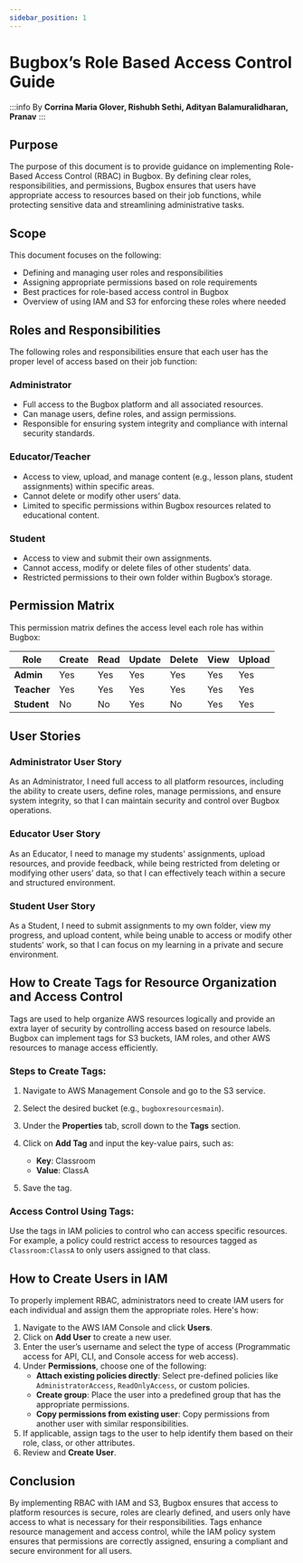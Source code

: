```yaml
---
sidebar_position: 1
---
```

# Bugbox’s Role Based Access Control Guide

:::info
By **Corrina Maria Glover, Rishubh Sethi, Adityan Balamuralidharan, Pranav**
:::

## Purpose

The purpose of this document is to provide guidance on implementing Role-Based Access Control (RBAC) in Bugbox. By defining clear roles, responsibilities, and permissions, Bugbox ensures that users have appropriate access to resources based on their job functions, while protecting sensitive data and streamlining administrative tasks.

## Scope

This document focuses on the following:

- Defining and managing user roles and responsibilities
- Assigning appropriate permissions based on role requirements
- Best practices for role-based access control in Bugbox
- Overview of using IAM and S3 for enforcing these roles where needed

## Roles and Responsibilities

The following roles and responsibilities ensure that each user has the proper level of access based on their job function:

### Administrator

- Full access to the Bugbox platform and all associated resources.
- Can manage users, define roles, and assign permissions.
- Responsible for ensuring system integrity and compliance with internal security standards.

### Educator/Teacher

- Access to view, upload, and manage content (e.g., lesson plans, student assignments) within specific areas.
- Cannot delete or modify other users’ data.
- Limited to specific permissions within Bugbox resources related to educational content.

### Student

- Access to view and submit their own assignments.
- Cannot access, modify or delete files of other students’ data.
- Restricted permissions to their own folder within Bugbox’s storage.

## Permission Matrix

This permission matrix defines the access level each role has within Bugbox:

| Role         | Create   | Read     | Update   | Delete   | View     | Upload   |
|--------------|----------|----------|----------|----------|----------|----------|
| **Admin**    | Yes      | Yes      | Yes      | Yes      | Yes      | Yes      |
| **Teacher**  | Yes      | Yes      | Yes      | Yes      | Yes      | Yes      |
| **Student**  | No       | No       | Yes      | No       | Yes      | Yes      |

## User Stories

### Administrator User Story

As an Administrator, I need full access to all platform resources, including the ability to create users, define roles, manage permissions, and ensure system integrity, so that I can maintain security and control over Bugbox operations.

### Educator User Story

As an Educator, I need to manage my students' assignments, upload resources, and provide feedback, while being restricted from deleting or modifying other users’ data, so that I can effectively teach within a secure and structured environment.

### Student User Story

As a Student, I need to submit assignments to my own folder, view my progress, and upload content, while being unable to access or modify other students' work, so that I can focus on my learning in a private and secure environment.

## How to Create Tags for Resource Organization and Access Control

Tags are used to help organize AWS resources logically and provide an extra layer of security by controlling access based on resource labels. Bugbox can implement tags for S3 buckets, IAM roles, and other AWS resources to manage access efficiently.

### Steps to Create Tags:

1. Navigate to AWS Management Console and go to the S3 service.
2. Select the desired bucket (e.g., `bugboxresourcesmain`).
3. Under the **Properties** tab, scroll down to the **Tags** section.
4. Click on **Add Tag** and input the key-value pairs, such as:

    - **Key**: Classroom
    - **Value**: ClassA

5. Save the tag.

### Access Control Using Tags:

Use the tags in IAM policies to control who can access specific resources. For example, a policy could restrict access to resources tagged as `Classroom:ClassA` to only users assigned to that class.

## How to Create Users in IAM

To properly implement RBAC, administrators need to create IAM users for each individual and assign them the appropriate roles. Here's how:

1. Navigate to the AWS IAM Console and click **Users**.
2. Click on **Add User** to create a new user.
3. Enter the user’s username and select the type of access (Programmatic access for API, CLI, and Console access for web access).
4. Under **Permissions**, choose one of the following:
    - **Attach existing policies directly**: Select pre-defined policies like `AdministratorAccess`, `ReadOnlyAccess`, or custom policies.
    - **Create group**: Place the user into a predefined group that has the appropriate permissions.
    - **Copy permissions from existing user**: Copy permissions from another user with similar responsibilities.
5. If applicable, assign tags to the user to help identify them based on their role, class, or other attributes.
6. Review and **Create User**.

## Conclusion

By implementing RBAC with IAM and S3, Bugbox ensures that access to platform resources is secure, roles are clearly defined, and users only have access to what is necessary for their responsibilities. Tags enhance resource management and access control, while the IAM policy system ensures that permissions are correctly assigned, ensuring a compliant and secure environment for all users.
